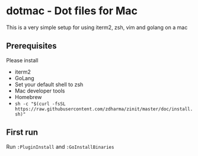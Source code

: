 # dotmac - Dot files for Mac

This is a very simple setup for using iterm2, zsh, vim and golang on a mac

## Prerequisites 
Please install 
- iterm2
- GoLang
- Set your default shell to zsh
- Mac developer tools 
- Homebrew
- `sh -c "$(curl -fsSL https://raw.githubusercontent.com/zdharma/zinit/master/doc/install.sh)"`

## First run
Run `:PluginInstall` and `:GoInstallBinaries`
